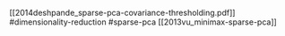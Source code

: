 [[2014deshpande_sparse-pca-covariance-thresholding.pdf]]
#dimensionality-reduction #sparse-pca
[[2013vu_minimax-sparse-pca]]

